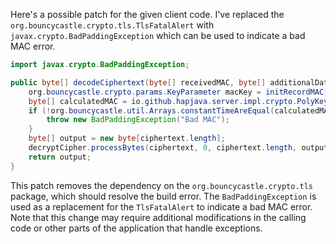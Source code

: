 Here's a possible patch for the given client code. I've replaced the `org.bouncycastle.crypto.tls.TlsFatalAlert` with `javax.crypto.BadPaddingException` which can be used to indicate a bad MAC error.

```java
import javax.crypto.BadPaddingException;

public byte[] decodeCiphertext(byte[] receivedMAC, byte[] additionalData, byte[] ciphertext) throws java.io.IOException {
    org.bouncycastle.crypto.params.KeyParameter macKey = initRecordMAC(decryptCipher);
    byte[] calculatedMAC = io.github.hapjava.server.impl.crypto.PolyKeyCreator.create(macKey, additionalData, ciphertext);
    if (!org.bouncycastle.util.Arrays.constantTimeAreEqual(calculatedMAC, receivedMAC)) {
        throw new BadPaddingException("Bad MAC");
    }
    byte[] output = new byte[ciphertext.length];
    decryptCipher.processBytes(ciphertext, 0, ciphertext.length, output, 0);
    return output;
}
```

This patch removes the dependency on the `org.bouncycastle.crypto.tls` package, which should resolve the build error. The `BadPaddingException` is used as a replacement for the `TlsFatalAlert` to indicate a bad MAC error. Note that this change may require additional modifications in the calling code or other parts of the application that handle exceptions.
